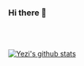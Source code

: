 ### Hi there 👋

<!--
**Ahnyezi/Ahnyezi** is a ✨ _special_ ✨ repository because its `README.md` (this file) appears on your GitHub profile.

Here are some ideas to get you started:

- 🔭 I’m currently working on ...
- 🌱 I’m currently learning ...
- 👯 I’m looking to collaborate on ...
- 🤔 I’m looking for help with ...
- 💬 Ask me about ...
- 📫 How to reach me: ...
- 😄 Pronouns: ...
- ⚡ Fun fact: ...
-->

<br><br>

[![Yezi's github stats](https://github-readme-stats.vercel.app/api?username=ahnyezi&show_icons=true&theme=dark)](https://github.com/anuraghazra/github-readme-stats)

